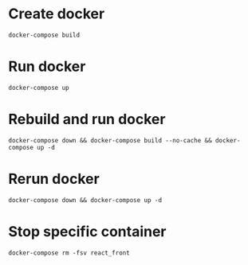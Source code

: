 # Create docker
```docker-compose build```

# Run docker
```docker-compose up```

# Rebuild and run docker
```docker-compose down && docker-compose build --no-cache && docker-compose up -d```

# Rerun docker
```docker-compose down && docker-compose up -d```

# Stop specific container
```docker-compose rm -fsv react_front```